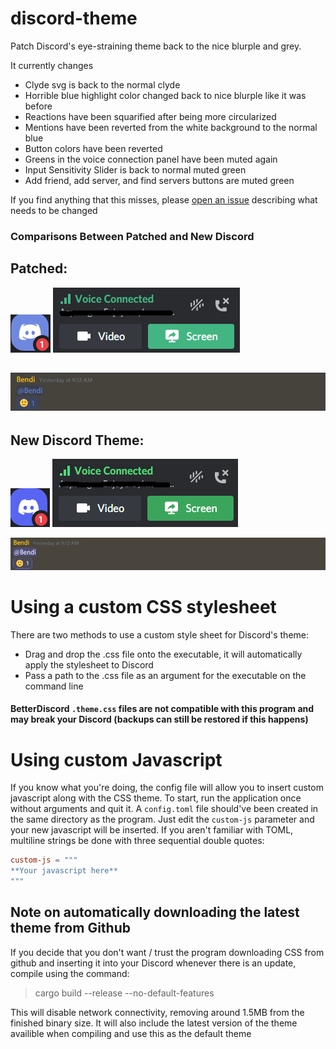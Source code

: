 # discord-theme
Patch Discord's eye-straining theme back to the nice blurple and grey. 

It currently changes
- Clyde svg is back to the normal clyde
- Horrible blue highlight color changed back to nice blurple like it was before
- Reactions have been squarified after being more circularized 
- Mentions have been reverted from the white background to the normal blue
- Button colors have been reverted
- Greens in the voice connection panel have been muted again
- Input Sensitivity Slider is back to normal muted green
- Add friend, add server, and find servers buttons are muted green

If you find anything that this misses, please [open an issue](https://github.com/Bendi11/discord-theme/issues/new?assignees=Bendi11&labels=bug&template=missing-theme-item.md&title=%5BITEM+MISSING%5D) describing what needs to be changed

### Comparisons Between Patched and New Discord
Patched: 
---
![Clyde](assets/Clyde-new.png)
![Voice](assets/Voice-new.png)

![Mentions and Reactions](assets/mention-new.png)
---
New Discord Theme:
---
![Clyde](assets/Clyde-old.png)
![Voice](assets/Voice-old.png)

![Mentions and Reactions](assets/mention-old.png)

# Using a custom CSS stylesheet
There are two methods to use a custom style sheet for Discord's theme: 
- Drag and drop the .css file onto the executable, it will automatically apply the stylesheet to Discord
- Pass a path to the .css file as an argument for the executable on the command line
#### BetterDiscord `.theme.css` files are not compatible with this program and may break your Discord (backups can still be restored if this happens)

# Using custom Javascript
If you know what you're doing, the config file will allow you to insert custom javascript along with the CSS theme. To start, run the application once without arguments and quit it. A `config.toml` file should've been created in the same directory as the program. 
Just edit the `custom-js` parameter and your new javascript will be inserted. If you aren't familiar with TOML, multiline strings be done with three sequential double quotes:
```toml
custom-js = """
**Your javascript here**
"""
```

## Note on automatically downloading the latest theme from Github
If you decide that you don't want / trust the program downloading CSS from github and inserting it into your Discord whenever there is an update, compile using the command: 
> cargo build --release --no-default-features
> 
This will disable network connectivity, removing around 1.5MB from the finished binary size. It will also include the latest version of the theme availible when compiling and use this as the default theme
